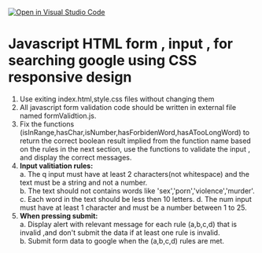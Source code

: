 [![Open in Visual Studio Code](https://classroom.github.com/assets/open-in-vscode-f059dc9a6f8d3a56e377f745f24479a46679e63a5d9fe6f495e02850cd0d8118.svg)](https://classroom.github.com/online_ide?assignment_repo_id=6442889&assignment_repo_type=AssignmentRepo)
# Javascript HTML form , input , for searching google using CSS responsive design
1. Use exiting index.html,style.css files without changing them<br/>
2. All javascript form validation code should be written in external file named formValidtion.js.<br/>
3. Fix the functions (isInRange,hasChar,isNumber,hasForbidenWord,hasATooLongWord) to return the correct boolean result implied from the function name based on the rules in the next section, use the functions to validate the input , and display the correct messages.
4. <b>Input valitiation rules:</b><br/>
a. The q input must have at least 2 characters(not whitespace) and the text must be a string and not a number.<br/>
b. The text should not contains words like 'sex','porn','violence','murder'.
c. Each word in the text should be less then 10 letters.
d. The num input must have at least 1 character and must be a number between 1 to 25.<br/>
5.  <b>When pressing submit:</b><br/>
a. Display alert with relevant message for each rule (a,b,c,d) that is invalid ,and don't submit the data if at least one rule is invalid.<br/>
b. Submit form data to google when the (a,b,c,d) rules are met.
